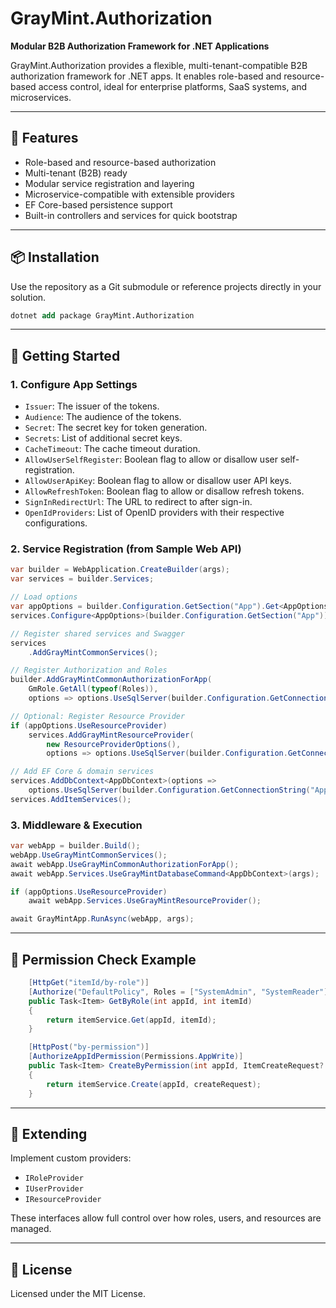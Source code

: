 # GrayMint.Authorization

**Modular B2B Authorization Framework for .NET Applications**

GrayMint.Authorization provides a flexible, multi-tenant-compatible B2B authorization framework for .NET apps. It enables role-based and resource-based access control, ideal for enterprise platforms, SaaS systems, and microservices.

---

## 🔧 Features

- Role-based and resource-based authorization
- Multi-tenant (B2B) ready
- Modular service registration and layering
- Microservice-compatible with extensible providers
- EF Core-based persistence support
- Built-in controllers and services for quick bootstrap

---

## 📦 Installation

Use the repository as a Git submodule or reference projects directly in your solution.

```ps
dotnet add package GrayMint.Authorization
```

---

## 🚀 Getting Started

### 1. Configure App Settings
- `Issuer`: The issuer of the tokens.
- `Audience`: The audience of the tokens.
- `Secret`: The secret key for token generation.
- `Secrets`: List of additional secret keys.
- `CacheTimeout`: The cache timeout duration.
- `AllowUserSelfRegister`: Boolean flag to allow or disallow user self-registration.
- `AllowUserApiKey`: Boolean flag to allow or disallow user API keys.
- `AllowRefreshToken`: Boolean flag to allow or disallow refresh tokens.
- `SignInRedirectUrl`: The URL to redirect to after sign-in.
- `OpenIdProviders`: List of OpenID providers with their respective configurations.

### 2. Service Registration (from Sample Web API)
```csharp
var builder = WebApplication.CreateBuilder(args);
var services = builder.Services;

// Load options
var appOptions = builder.Configuration.GetSection("App").Get<AppOptions>();
services.Configure<AppOptions>(builder.Configuration.GetSection("App"));

// Register shared services and Swagger
services
    .AddGrayMintCommonServices();

// Register Authorization and Roles
builder.AddGrayMintCommonAuthorizationForApp(
    GmRole.GetAll(typeof(Roles)),
    options => options.UseSqlServer(builder.Configuration.GetConnectionString("AppDatabase")));

// Optional: Register Resource Provider
if (appOptions.UseResourceProvider)
    services.AddGrayMintResourceProvider(
        new ResourceProviderOptions(),
        options => options.UseSqlServer(builder.Configuration.GetConnectionString("AppDatabase")));

// Add EF Core & domain services
services.AddDbContext<AppDbContext>(options =>
    options.UseSqlServer(builder.Configuration.GetConnectionString("AppDatabase")));
services.AddItemServices();
```

### 3. Middleware & Execution
```csharp
var webApp = builder.Build();
webApp.UseGrayMintCommonServices();
await webApp.UseGrayMinCommonAuthorizationForApp();
await webApp.Services.UseGrayMintDatabaseCommand<AppDbContext>(args);

if (appOptions.UseResourceProvider)
    await webApp.Services.UseGrayMintResourceProvider();

await GrayMintApp.RunAsync(webApp, args);
```

---

## 🧪 Permission Check Example

```csharp
    [HttpGet("itemId/by-role")]
    [Authorize("DefaultPolicy", Roles = ["SystemAdmin", "SystemReader"])
    public Task<Item> GetByRole(int appId, int itemId)
    {
        return itemService.Get(appId, itemId);
    }

    [HttpPost("by-permission")]
    [AuthorizeAppIdPermission(Permissions.AppWrite)]
    public Task<Item> CreateByPermission(int appId, ItemCreateRequest? createRequest = null)
    {
        return itemService.Create(appId, createRequest);
    }
```

---
## 🧩 Extending

Implement custom providers:
- `IRoleProvider`
- `IUserProvider`
- `IResourceProvider`

These interfaces allow full control over how roles, users, and resources are managed.

---

## 📄 License

Licensed under the MIT License.


